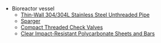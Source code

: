 - Bioreactor vessel
	- [Thin-Wall 304/304L Stainless Steel Unthreaded Pipe](https://www.mcmaster.com/4347K316/)
	- [Sparger](https://www.mcmaster.com/products/spargers/)
	- [Compact Threaded Check Valves](https://www.mcmaster.com/products/check-valves/compact-threaded-check-valves/)
	- [Clear Impact-Resistant Polycarbonate Sheets and Bars](https://www.mcmaster.com/products/polycarbonate/clear-impact-resistant-polycarbonate-sheets-and-bars/)